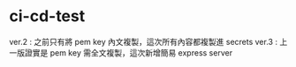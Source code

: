 # ci-cd-test

ver.2 : 之前只有將 pem key 內文複製，這次所有內容都複製進 secrets
ver.3 : 上一版證實是 pem key 需全文複製，這次新增簡易 express server
